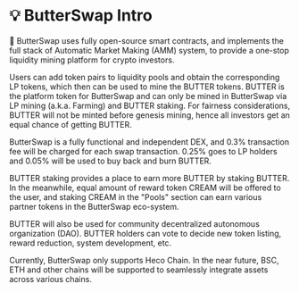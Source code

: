 # 💡 ButterSwap Intro

🍞 ButterSwap uses fully open-source smart contracts, and implements the full stack of Automatic Market Making \(AMM\) system, to provide a one-stop liquidity mining platform for crypto investors. 

Users can add token pairs to liquidity pools and obtain the corresponding LP tokens, which then can be used to mine the BUTTER tokens. BUTTER is the platform token for ButterSwap and can only be mined in ButterSwap via LP mining \(a.k.a. Farming\) and BUTTER staking.  For fairness considerations, BUTTER will not be minted before genesis mining, hence all investors get an equal chance of getting BUTTER.

ButterSwap is a fully functional and independent DEX, and 0.3% transaction fee will be charged for each swap transaction. 0.25% goes to LP holders and 0.05% will be used to buy back and burn BUTTER.

BUTTER staking provides a place to earn more BUTTER by staking BUTTER. In the meanwhile, equal amount of reward token CREAM will be offered to the user, and staking CREAM in the "Pools"  section can earn various partner tokens in the ButterSwap eco-system.

BUTTER will also be used for community decentralized autonomous organization \(DAO\). BUTTER holders can vote to decide new token listing, reward reduction, system development, etc.

Currently, ButterSwap only supports Heco Chain. In the near future, BSC, ETH and other chains will be supported to seamlessly integrate assets across various chains.

